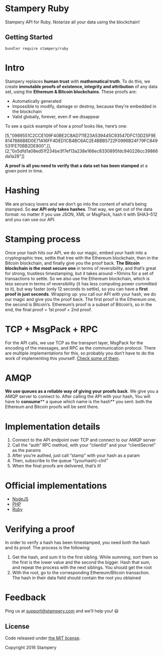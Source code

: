 # Stampery Ruby
 Stampery API for Ruby. Notarize all your data using the blockchain!


 ## Getting Started


 ```
 bundler require stampery/ruby
 ```

 # Intro

 Stampery replaces **human trust** with **mathematical truth**. To do this, we create **immutable proofs of existence, integrity and attribution** of any data set, using the **Ethereum & Bitcoin blockchains**.
 These proofs are:

 - Automatically generated
 - Impossible to modify, damage or destroy, because they’re embedded in the blockchain
 - Valid globally, forever, even if we disappear

 To see a quick example of how a proof looks like, here’s one:

 [5,"0989551C2CCE109F40BE2C8AD711E23A539445C93547DFC13D25F9E8147886B8D0E71A16FF4DED1CB4BC6AC2E4BBB5722F0996B24F79FC849531FE70BB2DE800",[],[2,"0x5dfd1a08ed51f234be3f7ef13a238e166ec8330895fdc940226cc39866da1a28"]]

 **A proof is all you need to verify that a data set has been stamped** at a given point in time.

 # Hashing

 We are privacy lovers and we don’t go into the content of what’s being stamped. So **our API only takes hashes**. That way, we get out of the data format: no matter if you use JSON, XML or MsgPack, hash it with SHA3–512 and you can use our API.

 # Stamping process

 Once your hash hits our API, we do our magic, embed your hash into a cryptographic tree, settle that tree with the Ethereum blockchain, then in the Bitcoin blockchain, and finally give you the proof back.
 **The Bitcoin blockchain is the most secure one** in terms of reversibility, and that’s great for strong, trustless timestamping, but it takes around ~10mins for a set of transactions to settle.
 So we also use the Ethereum blockchain, which is less secure in terms of reversibility (it has less computing power committed to it), but way faster (only 12 seconds to settle), so you can have a **first proof in just seconds**.
 Wrapping up: you call our API with your hash, we do our magic and give you the proof back. The first proof is the Ethereum one, the second is Bitcoin’s. Ethereum’s proof is a subset of Bitcoin’s, so in the end, the final proof = 1st proof + 2nd proof.

 # TCP + MsgPack + RPC

 For the API calls, we use TCP as the transport layer, MsgPack for the encoding of the messages, and RPC as the communication protocol. There are multiple implementations for this, so probably you don’t have to do the work of implementing this yourself. [Check some of them](https://github.com/msgpack-rpc/msgpack-rpc#implementations).

 # AMQP

 **We use queues as a reliable way of giving your proofs back**. We give you a AMQP server to connect to.
 After calling the API with your hash, You will have to **consume**** a queue which name is the hash** you sent: both the Ethereum and Bitcoin proofs will be sent there.

 # Implementation details
 1. Connect to the API endpoint over TCP and connect to our AMQP server
 2. Call the “auth” RPC method, with your “clientId” and your “clientSecret” as the params
 3. After you’re authed, just call “stamp” with your hash as a param
 4. Then, subscribe to the queue “{yourhash}-clnt”
 5. When the final proofs are delivered, that’s it!

 # Official implementations
 - [NodeJS](https://github.com/stampery/node)
 - [PHP](https://github.com/stampery/php)
 - [Ruby](https://github.com/stampery/ruby)

 # Verifying a proof
 In order to verify a hash has been timestamped, you need both the hash and its proof.
 The process is the following:

 1. Get the hash, and sum it to the first sibling. While summing, sort them so the first is the lower value and the second the bigger. Hash that sum, and repeat the process with the next siblings. You should get the root
 2. With the root, go to the corresponding Ethereum/Bitcoin transaction. The hash in their data field should contain the root you obtained
 # Feedback

 Ping us at support@stampery.com and we’ll help you! 😃


 ## License

 Code released under [the MIT license](https://github.com/stampery/js/blob/master/LICENSE).

 Copyright 2016 Stampery
